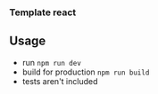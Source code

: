 ### Template react 

## Usage
- run `npm run dev`
- build for production `npm run build`
- tests aren't included 
